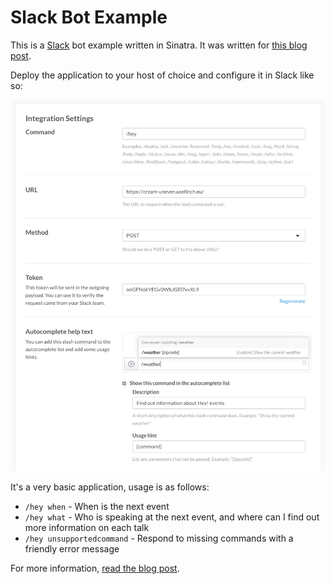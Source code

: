 # Slack Bot Example

This is a [Slack](https://slack.com) bot example written in Sinatra. It was written for [this blog post](http://wearestac.com/blog/building-a-slack-slash-command-with-sinatra-finch-and-heroku).

Deploy the application to your host of choice and configure it in Slack like so:

![Setup](setup.png)

It's a very basic application, usage is as follows:

* `/hey when` - When is the next event
* `/hey what` - Who is speaking at the next event, and where can I find out more information on each talk
* `/hey unsupportedcommand` - Respond to missing commands with a friendly error message

For more information, [read the blog post](http://wearestac.com/blog/building-a-slack-slash-command-with-sinatra-finch-and-heroku).

